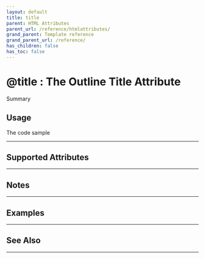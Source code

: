 ```yaml
---
layout: default
title: title
parent: HTML Attributes
parent_url: /reference/htmlattributes/
grand_parent: Template reference
grand_parent_url: /reference/
has_children: false
has_toc: false
---
```


# @title : The Outline Title Attribute

Summary

## Usage

 The code sample

---

## Supported Attributes


---

## Notes


---

## Examples


---


## See Also


---

